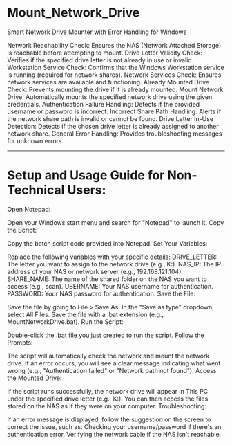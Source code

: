 # Mount_Network_Drive
Smart Network Drive Mounter with Error Handling for Windows

Network Reachability Check: Ensures the NAS (Network Attached Storage) is reachable before attempting to mount.
Drive Letter Validity Check: Verifies if the specified drive letter is not already in use or invalid.
Workstation Service Check: Confirms that the Windows Workstation service is running (required for network shares).
Network Services Check: Ensures network services are available and functioning.
Already Mounted Drive Check: Prevents mounting the drive if it is already mounted.
Mount Network Drive: Automatically mounts the specified network drive using the given credentials.
Authentication Failure Handling: Detects if the provided username or password is incorrect.
Incorrect Share Path Handling: Alerts if the network share path is invalid or cannot be found.
Drive Letter In-Use Detection: Detects if the chosen drive letter is already assigned to another network share.
General Error Handling: Provides troubleshooting messages for unknown errors.

-------------------

# Setup and Usage Guide for Non-Technical Users:

Open Notepad:

Open your Windows start menu and search for "Notepad" to launch it.
Copy the Script:

Copy the batch script code provided into Notepad.
Set Your Variables:

Replace the following variables with your specific details:
DRIVE_LETTER: The letter you want to assign to the network drive (e.g., K:).
NAS_IP: The IP address of your NAS or network server (e.g., 192.168.121.104).
SHARE_NAME: The name of the shared folder on the NAS you want to access (e.g., scan).
USERNAME: Your NAS username for authentication.
PASSWORD: Your NAS password for authentication.
Save the File:

Save the file by going to File > Save As.
In the "Save as type" dropdown, select All Files.
Save the file with a .bat extension (e.g., MountNetworkDrive.bat).
Run the Script:

Double-click the .bat file you just created to run the script.
Follow the Prompts:

The script will automatically check the network and mount the network drive. If an error occurs, you will see a clear message indicating what went wrong (e.g., "Authentication failed" or "Network path not found").
Access the Mounted Drive:

If the script runs successfully, the network drive will appear in This PC under the specified drive letter (e.g., K:). You can then access the files stored on the NAS as if they were on your computer.
Troubleshooting:

If an error message is displayed, follow the suggestion on the screen to correct the issue, such as:
Checking your username/password if there's an authentication error.
Verifying the network cable if the NAS isn't reachable.
